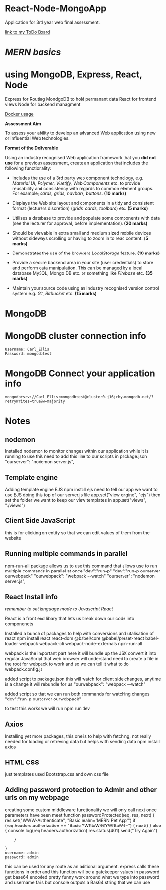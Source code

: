 # React-Node-MongoApp
 Application for 3rd year web final assessment. 

[link to my ToDo Board](https://github.com/users/CarlHaze/projects/1/views/1)

 # *MERN basics*
 # **using MongoDB, Express, React, Node** 

Express for Routing 
MondgoDB to hold permanant data
React for frontend views
Node for backend managment

[Docker usage](https://www.docker.com/products/docker-desktop/)


**Assessment Aim**

To assess your ability to develop an advanced Web application using new or influential Web technologies.

**Format of the Deliverable**

Using an industry recognised Web application framework that you **did not use** for a previous assessment, create an application that includes the following functionality:

- Includes the use of a 3rd party web component technology, e.g. *Material UI, Polymer, Vuetify, Web Components* etc. to provide reusability and consistency with regards to common element groups. For example; *cards, grids, navbars, buttons*. **(10 marks)**

- Displays the Web site layout and components in a tidy and consistent format (lecturers discretion) (*grids, cards, toolbars*) etc. **(5 marks)**

- Utilises a database to provide and populate some components with data (see the lecturer for approval, before implementation). **(20 marks)**

- Should be viewable in extra small and medium sized mobile devices without sideways scrolling or having to zoom in to read content. (**5 marks)**

- Demonstrates the use of the browsers *LocalStorage* feature. **(10 marks)**

- Provide a secure backend area in your site (user credentials) to store and perform data manipulation. This can be managed by a local database MySQL, Mongo DB etc. or something like *Firebase* etc. **(35 marks)**

- Maintain your source code using an industry recognised version control system e.g. *Git, Bitbucket* etc. **(15 marks)**


 # MongoDB 

# MongoDB cluster connection info
    Username: Carl_Ellis
    Password: mongodbtest

# MongoDB Connect your application info
    mongodb+srv://Carl_Ellis:mongodbtest@cluster0.j16jrhy.mongodb.net/?retryWrites=true&w=majority



# Notes

## nodemon
Installed nodemon to monitor changes within our application while it is running
to use this need to add this line to our scripts in package.json
     "ourserver": "nodemon server.js",


## Template engine
Adding template engine EJS
    npm install ejs
need to tell our app we want to use EJS doing this top of our server.js file
    app.set("view engine", "ejs")
then set the folder we want to keep our view templates in
    app.set("views", "./views")

## Client Side JavaScript
this is for clicking on entity so that we can edit values of them from the website

## Running multiple commands in parallel
npm-run-all package allows us to use this command that allows use to run multiple commands in parallel at once
    "dev":"run-p"
    "dev":"run-p ourserver ourwebpack"
    "ourwebpack": "webpack --watch"
    "ourserver": "nodemon server.js",

## React Install info  
*remember to set language mode to Javascript React*

React is a front end libary that lets us break down our code into componenets  

Installed a bunch of packages to help with conversions and utalisation of react 
    npm install react react-dom @babel/core @babel/preset-react babel-loader webpack webpack-cli webpack-node-externals npm-run-all

webpack is the important part here it will bundle up the JSX convert it into regular JavaScript that web browser will understand
need to create a file in the root for webpack to work and so we can tell it what to do
    webpack.config.js

added script to package.json this will watch for client side changes, anytime is a change it will rebundle for us
    "ourwebpack": "webpack --watch"

added script so that we can run both commands for watching changes 
    "dev":"run-p ourserver ourwebpack"

to test this works we will run 
    npm run dev

## Axios
Installing yet more packages, this one is to help with fetching, not really needed for loading or retreving data but helps with sending data
    npm install axios


## HTML CSS 
just templates used Bootstrap.css and own css file

## Adding password protection to Admin and other urls on my webpage
creating some custom middleware functionality we will only call next once parameters have been meet
    function passwordProtected(req, res, next) {
        res.set("WWW-Authenticate", "Basic realm='MERN Pet App'")
        if (req.headers.authorization == "Basic YWRtaW46YWRtaW4=") {
            next()
        } else {
            console.log(req.headers.authorization)
            res.status(401).send("Try Again")

        }

    }
    username: admin
    password: admin
this can be used for any route as an aditional argument. express calls these functions in order and this function will be a gatekeeper
values in password get base64 encoded pretty funny work around what we type into password and username fails but console outputs a Bas64 string that we can use
